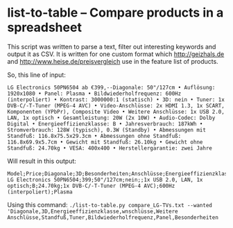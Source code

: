 # list-to-table – Compare products in a spreadsheet

This script was written to parse a text, filter out interesting keywords and output it as CSV. It is written for one custom format which http://geizhals.de and http://www.heise.de/preisvergleich use in the feature list of products.

So, this line of input:

    LG Electronics 50PN6504 ab €399,--Diagonale: 50"/127cm • Auflösung: 1920x1080 • Panel: Plasma • Bildwiederholfrequenz: 600Hz (interpoliert) • Kontrast: 3000000:1 (statisch) • 3D: nein • Tuner: 1x DVB-C/-T-Tuner (MPEG-4 AVC) • Video-Anschlüsse: 2x HDMI 1.3, 1x SCART, Komponenten (YPbPr), Composite Video • Weitere Anschlüsse: 1x USB 2.0, LAN, 1x optisch • Gesamtleistung: 20W (2x 10W) • Audio-Codec: Dolby Digital • Energieeffizienzklasse: B • Jahresverbrauch: 187kWh • Stromverbrauch: 128W (typisch), 0.3W (Standby) • Abmessungen mit Standfuß: 116.8x75.5x29.3cm • Abmessungen ohne Standfuß: 116.8x69.9x5.7cm • Gewicht mit Standfuß: 26.10kg • Gewicht ohne Standfuß: 24.70kg • VESA: 400x400 • Herstellergarantie: zwei Jahre

Will result in this output:

    Model;Price;Diagonale;3D;Besonderheiten;Anschlüsse;Energieeffizienzklasse;Standfuß;Tuner;Bildwiederholfrequenz;Panel
    LG Electronics 50PN6504;399;50"/127cm;nein;;1x USB 2.0, LAN, 1x optisch;B;24.70kg;1x DVB-C/-T-Tuner (MPEG-4 AVC);600Hz (interpoliert);Plasma

Using this command: `./list-to-table.py compare_LG-TVs.txt --wanted 'Diagonale,3D,Energieeffizienzklasse,wnschlüsse,Weitere Anschlüsse,Standfuß,Tuner,Bildwiederholfrequenz,Panel,Besonderheiten`
